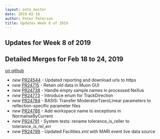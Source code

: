 ```yaml
---
layout: onto_master
date: 2019-02-18
author: Peter Peterson
title: Updates Week 8 of 2019
---
```

Updates for Week 8 of 2019
--------------------------

Detailed Merges for Feb 18 to 24, 2019
--------------------------------------
[on github](https://github.com/mantidproject/mantid/pulls?q=is%3Apr+merged%3A2019-02-19..2019-02-24)

* *new* [PR24544](https://github.com/mantidproject/mantid/pull/24544) - Updated reporting and download urls to https
* *new* [PR24715](https://github.com/mantidproject/mantid/pull/24715) - Retain old data in Muon GUI
* *new* [PR24738](https://github.com/mantidproject/mantid/pull/24738) - Handle empty sample names in processed NeXus
* *new* [PR24773](https://github.com/mantidproject/mantid/pull/24773) - Introduce enum for TrackDirection
* *new* [PR24784](https://github.com/mantidproject/mantid/pull/24784) - BASIS: Transfer ModeratorTzeroLinear parameters to reflection-specific parameter files
* *new* [PR24786](https://github.com/mantidproject/mantid/pull/24786) - Add workspace name to exceptions in NormaliseByCurrent
* *new* [PR24791](https://github.com/mantidproject/mantid/pull/24791) - System tests: rename tolerance_is_reller to tolerance_is_rel_err
* *new* [PR24799](https://github.com/mantidproject/mantid/pull/24799) - Updated Facilities.xml with MARI event live data source
